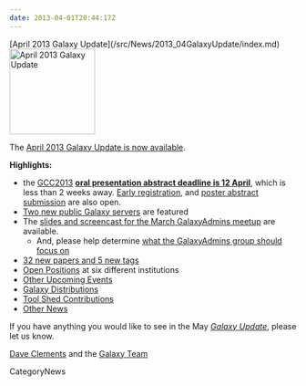 ```yaml
---
date: 2013-04-01T20:44:17Z
---
```

<div class='newsItemHeader'>[April 2013 Galaxy Update](/src/News/2013_04GalaxyUpdate/index.md)</div>

<div class='right'><a href='/GalaxyUpdates/2013_04'><img src='/Images/Logos/GalaxyUpdate200.png' alt='April 2013 Galaxy Update' width=150 /></a></div>

The [April 2013 Galaxy Update is now available](/src/GalaxyUpdates/2013_04/index.md). 

**Highlights:**
* the [GCC2013](/GalaxyUpdates/2013_04#gcc2013) **[oral presentation abstract deadline is 12 April](/src/Events/GCC2013/Abstracts/index.md)**, which is less than 2 weeks away.  [Early registration](/Events/GCC2013/Register), and [poster abstract submission](/src/Events/GCC2013/Abstracts/index.md) are also open.
* [Two new public Galaxy servers](/src/GalaxyUpdates/2013_04/index.md#new-public-galaxy-servers) are featured
* The [slides and screencast for the March GalaxyAdmins meetup](/src/GalaxyUpdates/2013_04/index.md#galaxyadmins) are available.
  * And, please help determine [what the GalaxyAdmins group should focus on](/src/GalaxyUpdates/2013_04/index.md#galaxyadmins_future_directions)
* [32 new papers and 5 new tags](/src/GalaxyUpdates/2013_04/index.md#new-papers)
* [Open Positions](/src/GalaxyUpdates/2013_04/index.md#whos-hiring) at six different institutions
* [Other Upcoming Events](/src/GalaxyUpdates/2013_04/index.md#other-upcoming-events)
* [Galaxy Distributions](/src/GalaxyUpdates/2013_04/index.md#galaxy-distributions)
* [Tool Shed Contributions](/src/GalaxyUpdates/2013_04/index.md#tool-shed-contributions)
* [Other News](/src/GalaxyUpdates/2013_04/index.md#other-news)

If you have anything you would like to see in the May *[Galaxy Update](/src/GalaxyUpdates/index.md)*, please let us know.

[Dave Clements](/DaveClements) and the [Galaxy Team](/src/GalaxyTeam/index.md)


CategoryNews
